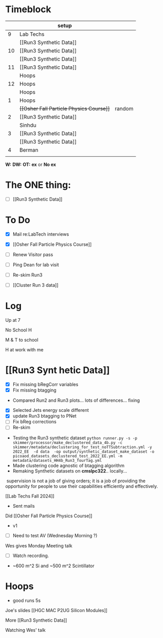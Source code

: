 # Timeblock

|     | setup                                      |        |
| --- | ------------------------------------------ | ------ |
| 9   | Lab Techs                                  |        |
|     | [[Run3 Synthetic Data]]                    |        |
| 10  | [[Run3 Synthetic Data]]                    |        |
|     | [[Run3 Synthetic Data]]                    |        |
| 11  | [[Run3 Synthetic Data]]                    |        |
|     | Hoops                                      |        |
| 12  | Hoops                                      |        |
|     | Hoops                                      |        |
| 1   | Hoops                                      |        |
|     | ~~[[Osher Fall Particle Physics Course]]~~ | random |
| 2   | [[Run3 Synthetic Data]]                    |        |
|     | Sinhdu                                     |        |
| 3   | [[Run3 Synthetic Data]]                    |        |
|     | [[Run3 Synthetic Data]]                    |        |
| 4   | Berman                                     |        |
|     |                                            |        |

**W:**
**DW:**
**OT:**
**ex** or **No ex**

# The ONE thing: 
- [ ] [[Run3 Synthetic Data]]


# To Do
- [x] Mail re:LabTech interviews
- [x] [[Osher Fall Particle Physics Course]]
- [ ] Renew Visitor pass
- [ ] Ping Dean for lab visit
- [ ] Re-skim Run3
- [ ] [[Cluster Run 3 data]]


# Log


Up at 7 

No School H 

M & T to school

H at work with me

# [[Run3 Synt hetic Data]]
- [x] Fix missing bRegCorr variables
- [x] Fix missing btagging
- Compared Run2 and Run3 plots... lots of differences... fixing
- [x] Selected Jets energy scale different
- [x]  update Run3 btagging to PNet
- [ ] Fix bReg corrections
- [ ] Re-skim
- Testing the Run3 synthetic dataset `python runner.py -s -p skimmer/processor/make_declustered_data_4b.py -c skimmer/metadata/declustering_for_test_noTTSubtraction.yml -y 2022_EE  -d data  -op output/synthetic_dataset_make_dataset -o picoaod_datasets_declustered_test_2022_EE.yml -m metadata/datasets_HH4b_Run3_fourTag.yml`
- Made clustering code agnostic of btagging algorithm
- Remaking Synthetic datasets on **cmslpc322**.. locally...

 supervision is not a job of giving orders; it is a job of providing the opportunity for people to use their capabilities efficiently and effectively.

[[Lab Techs Fall 2024]]
- Sent mails

Did [[Osher Fall Particle Physics Course]] 
- v1
- [ ] Need to test AV (Wednesday Morning ?)


Wes gives Monday Meeting talk
- [ ] Watch recording.
- ~600 m^2 Si and ~500 m^2 Scintillator  

# Hoops 
- good runs 5s 

Joe's slides [[HGC MAC P2UG Silicon Modules]]

More [[Run3 Synthetic Data]]

Watching Wes' talk